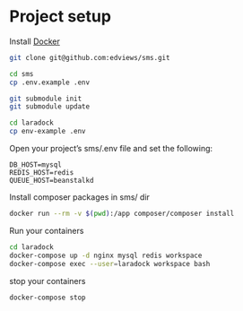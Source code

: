 
# Project setup

Install [Docker](https://docs.docker.com/install/)

``` bash
git clone git@github.com:edviews/sms.git

cd sms
cp .env.example .env

git submodule init
git submodule update

cd laradock
cp env-example .env
```

Open your project’s sms/.env file and set the following:

```env
DB_HOST=mysql
REDIS_HOST=redis
QUEUE_HOST=beanstalkd
```

Install composer packages in sms/ dir

```bash
docker run --rm -v $(pwd):/app composer/composer install
```

Run your containers

```bash
cd laradock
docker-compose up -d nginx mysql redis workspace
docker-compose exec --user=laradock workspace bash
```

stop your containers

```bash
docker-compose stop
```
